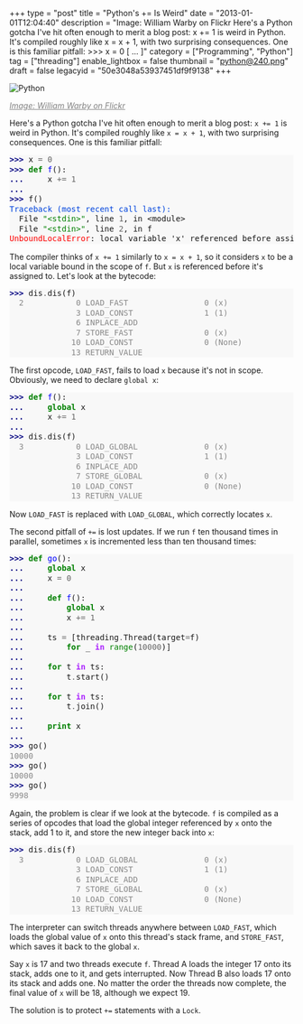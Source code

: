 +++
type = "post"
title = "Python's += Is Weird"
date = "2013-01-01T12:04:40"
description = "Image: William Warby on Flickr Here's a Python gotcha I've hit often enough to merit a blog post: x += 1 is weird in Python. It's compiled roughly like x = x + 1, with two surprising consequences. One is this familiar pitfall: &gt;&gt;&gt; x = 0 [ ... ]"
category = ["Programming", "Python"]
tag = ["threading"]
enable_lightbox = false
thumbnail = "python@240.png"
draft = false
legacyid = "50e3048a53937451df9f9138"
+++

<p><img style="display:block; margin-left:auto; margin-right:auto;" src="python.png" alt="Python" title="python.png" border="0"   /></p>
<p><a style="color: gray; font-style: italic" href="http://www.flickr.com/photos/wwarby/3279021508/">Image: William Warby on Flickr</a></p>
<p>Here's a Python gotcha I've hit often enough to merit a blog post: <code>x += 1</code> is weird in Python. It's compiled roughly like <code>x = x + 1</code>, with two surprising consequences. One is this familiar pitfall:</p>
<div class="codehilite" style="background: #f8f8f8"><pre style="line-height: 125%"><span style="color: #000080; font-weight: bold">&gt;&gt;&gt; </span>x <span style="color: #666666">=</span> <span style="color: #666666">0</span>
<span style="color: #000080; font-weight: bold">&gt;&gt;&gt; </span><span style="color: #008000; font-weight: bold">def</span> <span style="color: #0000FF">f</span>():
<span style="color: #000080; font-weight: bold">... </span>    x <span style="color: #666666">+=</span> <span style="color: #666666">1</span>
<span style="color: #000080; font-weight: bold">... </span>
<span style="color: #000080; font-weight: bold">&gt;&gt;&gt; </span>f()
<span style="color: #0044DD">Traceback (most recent call last):</span>
  File <span style="color: #008000">&quot;&lt;stdin&gt;&quot;</span>, line <span style="color: #666666">1</span>, in &lt;module&gt;
  File <span style="color: #008000">&quot;&lt;stdin&gt;&quot;</span>, line <span style="color: #666666">2</span>, in f
<span style="color: #FF0000">UnboundLocalError</span>: local variable &#39;x&#39; referenced before assignment
</pre></div>


<p>The compiler thinks of <code>x += 1</code> similarly to <code>x = x + 1</code>, so it considers <code>x</code> to be a local variable bound in the scope of <code>f</code>. But <code>x</code> is referenced before it's assigned to. Let's look at the bytecode:</p>
<div class="codehilite" style="background: #f8f8f8"><pre style="line-height: 125%"><span style="color: #000080; font-weight: bold">&gt;&gt;&gt; </span>dis<span style="color: #666666">.</span>dis(f)
<span style="color: #888888">  2           0 LOAD_FAST                0 (x)</span>
<span style="color: #888888">              3 LOAD_CONST               1 (1)</span>
<span style="color: #888888">              6 INPLACE_ADD         </span>
<span style="color: #888888">              7 STORE_FAST               0 (x)</span>
<span style="color: #888888">             10 LOAD_CONST               0 (None)</span>
<span style="color: #888888">             13 RETURN_VALUE   </span>
</pre></div>


<p>The first opcode, <code>LOAD_FAST</code>, fails to load <code>x</code> because it's not in scope. Obviously, we need to declare <code>global x</code>:</p>
<div class="codehilite" style="background: #f8f8f8"><pre style="line-height: 125%"><span style="color: #000080; font-weight: bold">&gt;&gt;&gt; </span><span style="color: #008000; font-weight: bold">def</span> <span style="color: #0000FF">f</span>():
<span style="color: #000080; font-weight: bold">... </span>    <span style="color: #008000; font-weight: bold">global</span> x
<span style="color: #000080; font-weight: bold">... </span>    x <span style="color: #666666">+=</span> <span style="color: #666666">1</span>
<span style="color: #000080; font-weight: bold">... </span>
<span style="color: #000080; font-weight: bold">&gt;&gt;&gt; </span>dis<span style="color: #666666">.</span>dis(f)
<span style="color: #888888">  3           0 LOAD_GLOBAL              0 (x)</span>
<span style="color: #888888">              3 LOAD_CONST               1 (1)</span>
<span style="color: #888888">              6 INPLACE_ADD         </span>
<span style="color: #888888">              7 STORE_GLOBAL             0 (x)</span>
<span style="color: #888888">             10 LOAD_CONST               0 (None)</span>
<span style="color: #888888">             13 RETURN_VALUE    </span>
</pre></div>


<p>Now <code>LOAD_FAST</code> is replaced with <code>LOAD_GLOBAL</code>, which correctly locates <code>x</code>.</p>
<p>The second pitfall of <code>+=</code> is lost updates. If we run <code>f</code> ten thousand times in parallel, sometimes <code>x</code> is incremented less than ten thousand times:</p>
<div class="codehilite" style="background: #f8f8f8"><pre style="line-height: 125%"><span style="color: #000080; font-weight: bold">&gt;&gt;&gt; </span><span style="color: #008000; font-weight: bold">def</span> <span style="color: #0000FF">go</span>():
<span style="color: #000080; font-weight: bold">... </span>    <span style="color: #008000; font-weight: bold">global</span> x
<span style="color: #000080; font-weight: bold">... </span>    x <span style="color: #666666">=</span> <span style="color: #666666">0</span>
<span style="color: #000080; font-weight: bold">...</span>
<span style="color: #000080; font-weight: bold">... </span>    <span style="color: #008000; font-weight: bold">def</span> <span style="color: #0000FF">f</span>():
<span style="color: #000080; font-weight: bold">... </span>        <span style="color: #008000; font-weight: bold">global</span> x
<span style="color: #000080; font-weight: bold">... </span>        x <span style="color: #666666">+=</span> <span style="color: #666666">1</span>
<span style="color: #000080; font-weight: bold">...</span>
<span style="color: #000080; font-weight: bold">... </span>    ts <span style="color: #666666">=</span> [threading<span style="color: #666666">.</span>Thread(target<span style="color: #666666">=</span>f)
<span style="color: #000080; font-weight: bold">... </span>        <span style="color: #008000; font-weight: bold">for</span> _ <span style="color: #AA22FF; font-weight: bold">in</span> <span style="color: #008000">range</span>(<span style="color: #666666">10000</span>)]
<span style="color: #000080; font-weight: bold">...</span>
<span style="color: #000080; font-weight: bold">... </span>    <span style="color: #008000; font-weight: bold">for</span> t <span style="color: #AA22FF; font-weight: bold">in</span> ts:
<span style="color: #000080; font-weight: bold">... </span>        t<span style="color: #666666">.</span>start()
<span style="color: #000080; font-weight: bold">...</span>
<span style="color: #000080; font-weight: bold">... </span>    <span style="color: #008000; font-weight: bold">for</span> t <span style="color: #AA22FF; font-weight: bold">in</span> ts:
<span style="color: #000080; font-weight: bold">... </span>        t<span style="color: #666666">.</span>join()
<span style="color: #000080; font-weight: bold">...</span>
<span style="color: #000080; font-weight: bold">... </span>    <span style="color: #008000; font-weight: bold">print</span> x
<span style="color: #000080; font-weight: bold">... </span>
<span style="color: #000080; font-weight: bold">&gt;&gt;&gt; </span>go()
<span style="color: #888888">10000</span>
<span style="color: #000080; font-weight: bold">&gt;&gt;&gt; </span>go()
<span style="color: #888888">10000</span>
<span style="color: #000080; font-weight: bold">&gt;&gt;&gt; </span>go()
<span style="color: #888888">9998</span>
</pre></div>


<p>Again, the problem is clear if we look at the bytecode. <code>f</code> is compiled as a series of opcodes that load the global integer referenced by <code>x</code> onto the stack, add 1 to it, and store the new integer back into <code>x</code>:</p>
<div class="codehilite" style="background: #f8f8f8"><pre style="line-height: 125%"><span style="color: #000080; font-weight: bold">&gt;&gt;&gt; </span>dis<span style="color: #666666">.</span>dis(f)
<span style="color: #888888">  3           0 LOAD_GLOBAL              0 (x)</span>
<span style="color: #888888">              3 LOAD_CONST               1 (1)</span>
<span style="color: #888888">              6 INPLACE_ADD         </span>
<span style="color: #888888">              7 STORE_GLOBAL             0 (x)</span>
<span style="color: #888888">             10 LOAD_CONST               0 (None)</span>
<span style="color: #888888">             13 RETURN_VALUE</span>
</pre></div>


<p>The interpreter can switch threads anywhere between <code>LOAD_FAST</code>, which loads the global value of <code>x</code> onto this thread's stack frame, and <code>STORE_FAST</code>, which saves it back to the global <code>x</code>.</p>
<p>Say <code>x</code> is 17 and two threads execute <code>f</code>. Thread A loads the integer 17 onto its stack, adds one to it, and gets interrupted. Now Thread B also loads 17 onto its stack and adds one. No matter the order the threads now complete, the final value of <code>x</code> will be 18, although we expect 19.</p>
<p>The solution is to protect <code>+=</code> statements with a <code>Lock</code>.</p>
